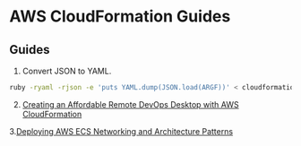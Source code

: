 # AWS CloudFormation Guides

## Guides

1. Convert JSON to YAML.  

```sh
ruby -ryaml -rjson -e 'puts YAML.dump(JSON.load(ARGF))' < cloudformation_template_example.json > cloudformation_template_example.yaml
```

2. [Creating an Affordable Remote DevOps Desktop with AWS CloudFormation](https://github.com/chilcano/affordable-remote-desktop/tree/master/src/cloudformation)

3.[Deploying AWS ECS Networking and Architecture Patterns](https://github.com/chilcano/cfn-samples/tree/master/ECS/README.md)